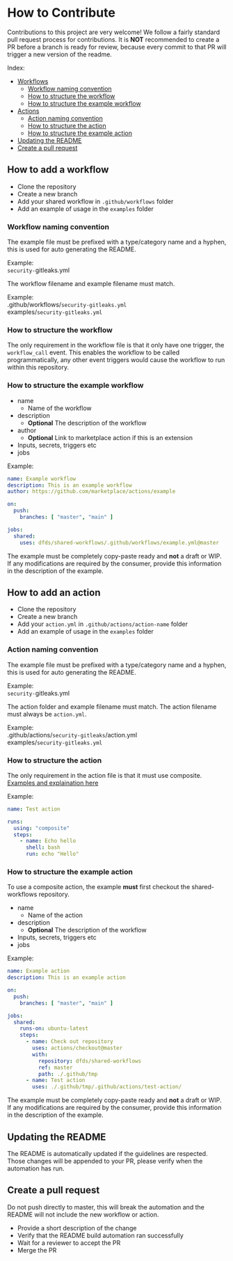 # How to Contribute

Contributions to this project are very welcome! We follow a fairly standard pull request process for contributions. It is **NOT** recommended to create a PR before a branch is ready for review, because every commit to that PR will trigger a new version of the readme.

Index:
- [Workflows](https://github.com/dfds/shared-workflows/docs/CONTRIBUTING.md#how-to-add-a-workflow)
	- [Workflow naming convention](https://github.com/dfds/shared-workflows/docs/CONTRIBUTING.md#workflow-naming-convention)
	- [How to structure the workflow](https://github.com/dfds/shared-workflows/docs/CONTRIBUTING.md#how-to-structure-the-workflow)
	- [How to structure the example workflow](https://github.com/dfds/shared-workflows/docs/CONTRIBUTING.md#how-to-structure-the-example-workflow)
- [Actions](https://github.com/dfds/shared-workflows/docs/CONTRIBUTING.md#how-to-add-an-action)
	- [Action naming convention](https://github.com/dfds/shared-workflows/docs/CONTRIBUTING.md#action-naming-convention)
	- [How to structure the action](https://github.com/dfds/shared-workflows/docs/CONTRIBUTING.md#how-to-structure-the-action)
	- [How to structure the example action](https://github.com/dfds/shared-workflows/docs/CONTRIBUTING.md#how-to-structure-the-example-action)
- [Updating the README](https://github.com/dfds/shared-workflows/docs/CONTRIBUTING.md#updating-the-readme)
- [Create a pull request](https://github.com/dfds/shared-workflows/docs/CONTRIBUTING.md#create-a-pull-request)

## How to add a workflow

- Clone the repository
- Create a new branch
- Add your shared workflow in `.github/workflows` folder
- Add an example of usage in the `examples` folder

### Workflow naming convention

The example file must be prefixed with a type/category name and a hyphen, this is used for auto generating the README.

Example:
<br />
`security-`gitleaks.yml

The workflow filename and example filename must match.

Example:
<br />
.github/workflows/`security-gitleaks.yml`
<br />
examples/`security-gitleaks.yml`

### How to structure the workflow

The only requirement in the workflow file is that it only have one trigger, the `workflow_call` event. This enables the workflow to be called programmatically, any other event triggers would cause the workflow to run within this repository.

### How to structure the example workflow

- name
    - Name of the workflow
- description
    - **Optional** The description of the workflow
- author
    - **Optional** Link to marketplace action if this is an extension
- Inputs, secrets, triggers etc
- jobs

Example:
<br />
```yaml
name: Example workflow
description: This is an example workflow
author: https://github.com/marketplace/actions/example

on:
  push:
    branches: [ "master", "main" ]

jobs:
  shared:
    uses: dfds/shared-workflows/.github/workflows/example.yml@master
```

The example must be completely copy-paste ready and **not** a draft or WIP. If any modifications are required by the consumer, provide this information in the description of the example.

## How to add an action

- Clone the repository
- Create a new branch
- Add your `action.yml` in `.github/actions/action-name` folder
- Add an example of usage in the `examples` folder

### Action naming convention

The example file must be prefixed with a type/category name and a hyphen, this is used for auto generating the README.

Example:
<br />
`security-`gitleaks.yml

The action folder and example filename must match. The action filename must always be `action.yml`.

Example:
<br />
.github/actions/`security-gitleaks`/action.yml
<br />
examples/`security-gitleaks.yml`

### How to structure the action

The only requirement in the action file is that it must use composite. [Examples and explaination here](https://github.com/orgs/community/discussions/36861)

Example:
<br />
```yaml
name: Test action

runs:
  using: "composite"
  steps:
    - name: Echo hello
      shell: bash
      run: echo "Hello"
```

### How to structure the example action

To use a composite action, the example **must** first checkout the shared-workflows repository.

- name
    - Name of the action
- description
    - **Optional** The description of the workflow
- Inputs, secrets, triggers etc
- jobs

Example:
<br />
```yaml
name: Example action
description: This is an example action

on:
  push:
    branches: [ "master", "main" ]

jobs:
  shared:
    runs-on: ubuntu-latest
    steps:
      - name: Check out repository
        uses: actions/checkout@master
        with:
          repository: dfds/shared-workflows
          ref: master
          path: ./.github/tmp
      - name: Test action
        uses: ./.github/tmp/.github/actions/test-action/
```

The example must be completely copy-paste ready and **not** a draft or WIP. If any modifications are required by the consumer, provide this information in the description of the example.

## Updating the README

The README is automatically updated if the guidelines are respected. Those changes will be appended to your PR, please verify when the automation has run.

## Create a pull request

Do not push directly to master, this will break the automation and the README will not include the new workflow or action.

- Provide a short description of the change
- Verify that the README build automation ran successfully
- Wait for a reviewer to accept the PR
- Merge the PR
